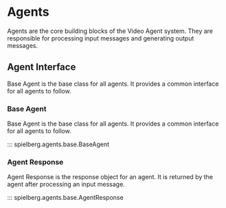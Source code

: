 # Agents

Agents are the core building blocks of the Video Agent system. They are responsible for processing input messages and generating output messages.

## Agent Interface

Base Agent is the base class for all agents. It provides a common interface for all agents to follow.

### Base Agent

Base Agent is the base class for all agents. It provides a common interface for all agents to follow.

::: spielberg.agents.base.BaseAgent

### Agent Response

Agent Response is the response object for an agent. It is returned by the agent after processing an input message.

::: spielberg.agents.base.AgentResponse
